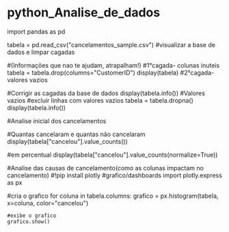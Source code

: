 # python_Analise_de_dados

import pandas as pd

tabela = pd.read_csv("cancelamentos_sample.csv")
#visualizar a base de dados e limpar cagadas


#(Informações que nao te ajudam, atrapalham!)
#1°cagada- colunas inuteis
tabela = tabela.drop(columns="CustomerID")
display(tabela)
#2°cagada- valores vazios

#Corrigir as cagadas da base de dados
display(tabela.info())
#Valores vazios
#excluir linhas com valores vazios
tabela = tabela.dropna()
display(tabela.info())

#Analise inicial dos cancelamentos

#Quantas cancelaram e quantas não cancelaram
display(tabela["cancelou"].value_counts())

#em percentual
display(tabela["cancelou"].value_counts(normalize=True))

#Analise das causas de cancelamento(como as colunas impactam no cancelamento)
#!pip install plotly
#grafico/dashboards
import plotly.express as px

#cria o grafico
for coluna in tabela.columns:
    grafico = px.histogram(tabela, x=coluna, color="cancelou")

    #exibe o grafico
    grafico.show()
    
